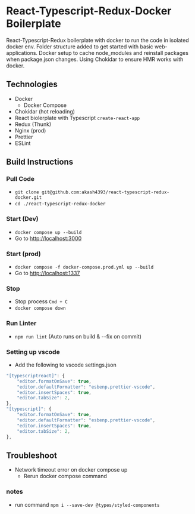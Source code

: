 # React-Typescript-Redux-Docker Boilerplate
React-Typescript-Redux boilerplate with docker to run the code in isolated docker env. Folder structure added to get started with basic web-applications. Docker setup to cache node_modules and reinstall packages when package.json changes. Using Chokidar to ensure HMR works with docker.

## Technologies
* Docker
    * Docker Compose
* Chokidar (hot reloading)
* React biolerplate with Typescript ```create-react-app```
* Redux (Thunk)
* Nginx (prod)
* Prettier
* ESLint

## Build Instructions
### Pull Code
* ```git clone git@github.com:akash4393/react-typescript-redux-docker.git```
* ```cd ./react-typescript-redux-docker```
### Start (Dev)
* ```docker compose up --build```
* Go to <http://localhost:3000>

### Start (prod)
* ```docker compose -f docker-compose.prod.yml up --build```
* Go to <http://localhost:1337>

### Stop
* Stop process ```Cmd + C```
* ```docker compose down```

### Run Linter
* ```npm run lint``` (Auto runs on build & --fix on commit)

### Setting up vscode
* Add the following to vscode settings.json
```javascript
"[typescriptreact]": {
    "editor.formatOnSave": true,
    "editor.defaultFormatter": "esbenp.prettier-vscode",
    "editor.insertSpaces": true,
    "editor.tabSize": 2,
},
"[typescript]": {
    "editor.formatOnSave": true,
    "editor.defaultFormatter": "esbenp.prettier-vscode",
    "editor.insertSpaces": true,
    "editor.tabSize": 2,
},
```

## Troubleshoot
* Network timeout error on docker compose up 
    * Rerun docker compose command

### notes
* run command `npm i --save-dev @types/styled-components`